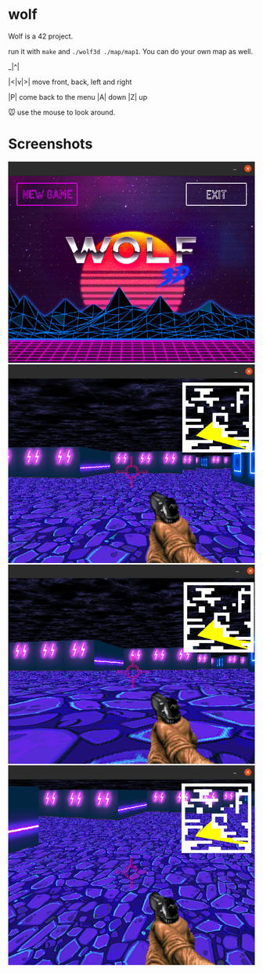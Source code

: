# wolf
Wolf is a 42 project.

run it with `make` and `./wolf3d ./map/map1`. You can do your own map as well.

 _|^|

|<|v|>| move front, back, left and right

|P| come back to the menu
|A| down
|Z| up

:mouse: use the mouse to look around.


# Screenshots
![screen](/screens/screen3.png)
![screen](/screens/screen2.png)
![screen](/screens/screen1.png)
![screen](/screens/screen.png)
